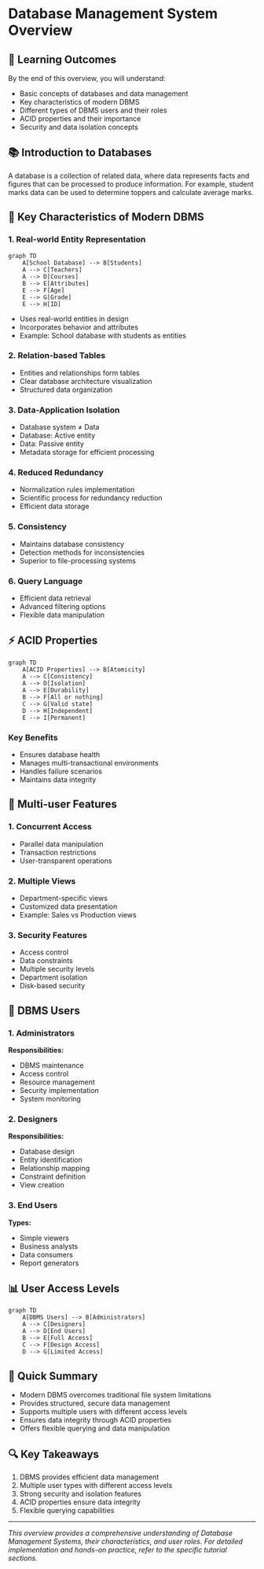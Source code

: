 # Database Management System Overview

## 🎯 Learning Outcomes
By the end of this overview, you will understand:
- Basic concepts of databases and data management
- Key characteristics of modern DBMS
- Different types of DBMS users and their roles
- ACID properties and their importance
- Security and data isolation concepts

## 📚 Introduction to Databases
A database is a collection of related data, where data represents facts and figures that can be processed to produce information. For example, student marks data can be used to determine toppers and calculate average marks.

## 🔑 Key Characteristics of Modern DBMS

### 1. Real-world Entity Representation
```mermaid
graph TD
    A[School Database] --> B[Students]
    A --> C[Teachers]
    A --> D[Courses]
    B --> E[Attributes]
    E --> F[Age]
    E --> G[Grade]
    E --> H[ID]
```

- Uses real-world entities in design
- Incorporates behavior and attributes
- Example: School database with students as entities

### 2. Relation-based Tables
- Entities and relationships form tables
- Clear database architecture visualization
- Structured data organization

### 3. Data-Application Isolation
- Database system ≠ Data
- Database: Active entity
- Data: Passive entity
- Metadata storage for efficient processing

### 4. Reduced Redundancy
- Normalization rules implementation
- Scientific process for redundancy reduction
- Efficient data storage

### 5. Consistency
- Maintains database consistency
- Detection methods for inconsistencies
- Superior to file-processing systems

### 6. Query Language
- Efficient data retrieval
- Advanced filtering options
- Flexible data manipulation

## ⚡ ACID Properties
```mermaid
graph TD
    A[ACID Properties] --> B[Atomicity]
    A --> C[Consistency]
    A --> D[Isolation]
    A --> E[Durability]
    B --> F[All or nothing]
    C --> G[Valid state]
    D --> H[Independent]
    E --> I[Permanent]
```

### Key Benefits
- Ensures database health
- Manages multi-transactional environments
- Handles failure scenarios
- Maintains data integrity

## 👥 Multi-user Features

### 1. Concurrent Access
- Parallel data manipulation
- Transaction restrictions
- User-transparent operations

### 2. Multiple Views
- Department-specific views
- Customized data presentation
- Example: Sales vs Production views

### 3. Security Features
- Access control
- Data constraints
- Multiple security levels
- Department isolation
- Disk-based security

## 👤 DBMS Users

### 1. Administrators
**Responsibilities:**
- DBMS maintenance
- Access control
- Resource management
- Security implementation
- System monitoring

### 2. Designers
**Responsibilities:**
- Database design
- Entity identification
- Relationship mapping
- Constraint definition
- View creation

### 3. End Users
**Types:**
- Simple viewers
- Business analysts
- Data consumers
- Report generators

## 📊 User Access Levels
```mermaid
graph TD
    A[DBMS Users] --> B[Administrators]
    A --> C[Designers]
    A --> D[End Users]
    B --> E[Full Access]
    C --> F[Design Access]
    D --> G[Limited Access]
```

## 📝 Quick Summary
- Modern DBMS overcomes traditional file system limitations
- Provides structured, secure data management
- Supports multiple users with different access levels
- Ensures data integrity through ACID properties
- Offers flexible querying and data manipulation

## 🔍 Key Takeaways
1. DBMS provides efficient data management
2. Multiple user types with different access levels
3. Strong security and isolation features
4. ACID properties ensure data integrity
5. Flexible querying capabilities

---
*This overview provides a comprehensive understanding of Database Management Systems, their characteristics, and user roles. For detailed implementation and hands-on practice, refer to the specific tutorial sections.* 